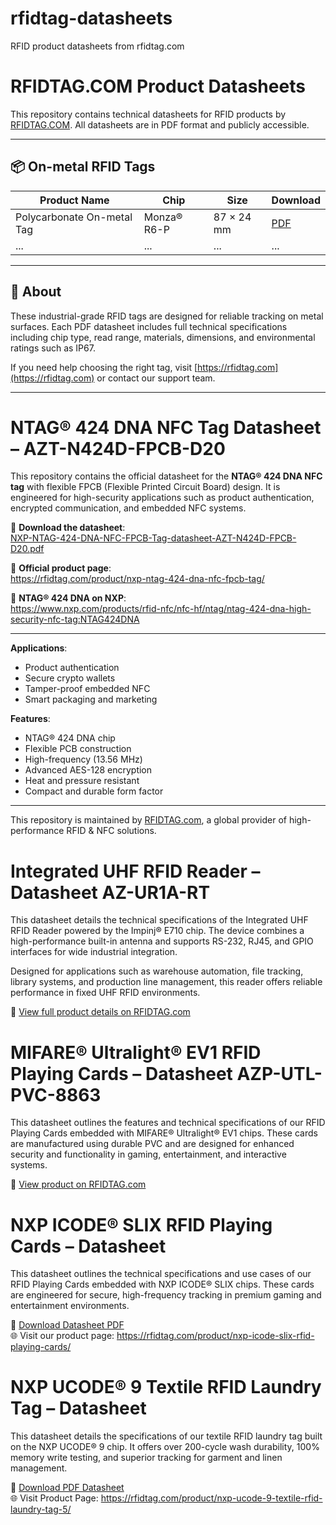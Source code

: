 # rfidtag-datasheets
RFID product datasheets from rfidtag.com
# RFIDTAG.COM Product Datasheets

This repository contains technical datasheets for RFID products by [RFIDTAG.COM](https://rfidtag.com). All datasheets are in PDF format and publicly accessible.

---

## 📦 On-metal RFID Tags

| Product Name | Chip | Size | Download |
|--------------|------|------|----------|
| Polycarbonate On-metal Tag | Monza® R6-P | 87 × 24 mm | [PDF](./Polycarbonate-RFID-On-metal-Tag-Impinj-Monza-R6-P-datasheet-AZ-R6P-OMPC-8724.pdf) |
| ... | ... | ... | ... |

<!-- Continue to add more rows as you upload -->

---

## 📌 About

These industrial-grade RFID tags are designed for reliable tracking on metal surfaces. Each PDF datasheet includes full technical specifications including chip type, read range, materials, dimensions, and environmental ratings such as IP67.

If you need help choosing the right tag, visit [https://rfidtag.com](https://rfidtag.com) or contact our support team.

---

# NTAG® 424 DNA NFC Tag Datasheet – AZT-N424D-FPCB-D20

This repository contains the official datasheet for the **NTAG® 424 DNA NFC tag** with flexible FPCB (Flexible Printed Circuit Board) design. It is engineered for high-security applications such as product authentication, encrypted communication, and embedded NFC systems.

📄 **Download the datasheet**:  
[NXP-NTAG-424-DNA-NFC-FPCB-Tag-datasheet-AZT-N424D-FPCB-D20.pdf](./NXP-NTAG-424-DNA-NFC-FPCB-Tag-datasheet-AZT-N424D-FPCB-D20.pdf)

🔗 **Official product page**:  
https://rfidtag.com/product/nxp-ntag-424-dna-nfc-fpcb-tag/

🔗 **NTAG® 424 DNA on NXP**:  
https://www.nxp.com/products/rfid-nfc/nfc-hf/ntag/ntag-424-dna-high-security-nfc-tag:NTAG424DNA

---

**Applications**:  
- Product authentication  
- Secure crypto wallets  
- Tamper-proof embedded NFC  
- Smart packaging and marketing

**Features**:  
- NTAG® 424 DNA chip  
- Flexible PCB construction  
- High-frequency (13.56 MHz)  
- Advanced AES-128 encryption  
- Heat and pressure resistant  
- Compact and durable form factor

---

This repository is maintained by [RFIDTAG.com](https://rfidtag.com), a global provider of high-performance RFID & NFC solutions.

# Integrated UHF RFID Reader – Datasheet AZ-UR1A-RT

This datasheet details the technical specifications of the Integrated UHF RFID Reader powered by the Impinj® E710 chip. The device combines a high-performance built-in antenna and supports RS-232, RJ45, and GPIO interfaces for wide industrial integration.

Designed for applications such as warehouse automation, file tracking, library systems, and production line management, this reader offers reliable performance in fixed UHF RFID environments.

🔗 [View full product details on RFIDTAG.com](https://rfidtag.com/product/integrated-uhf-rfid-reader/)

# MIFARE® Ultralight® EV1 RFID Playing Cards – Datasheet AZP-UTL-PVC-8863

This datasheet outlines the features and technical specifications of our RFID Playing Cards embedded with MIFARE® Ultralight® EV1 chips. These cards are manufactured using durable PVC and are designed for enhanced security and functionality in gaming, entertainment, and interactive systems.

🔗 [View product on RFIDTAG.com](https://rfidtag.com/product/mifare-ultralight-ev1-pvc-rfid-playing-cards/)

# NXP ICODE® SLIX RFID Playing Cards – Datasheet

This datasheet outlines the technical specifications and use cases of our RFID Playing Cards embedded with NXP ICODE® SLIX chips. These cards are engineered for secure, high-frequency tracking in premium gaming and entertainment environments.

📎 [Download Datasheet PDF](./NXP-ICODE-SLIX-RFID-Playing-Cards-datasheet-AZP-SLX-PVC-8863.pdf)  
🌐 Visit our product page: https://rfidtag.com/product/nxp-icode-slix-rfid-playing-cards/

# NXP UCODE® 9 Textile RFID Laundry Tag – Datasheet

This datasheet details the specifications of our textile RFID laundry tag built on the NXP UCODE® 9 chip. It offers over 200-cycle wash durability, 100% memory write testing, and superior tracking for garment and linen management.

📎 [Download PDF Datasheet](./NXP-UCODE-9-Textile-RFID-Laundry-Tag-datasheet-AZ-U9-LTW-7515.pdf)  
🌐 Visit Product Page: https://rfidtag.com/product/nxp-ucode-9-textile-rfid-laundry-tag-5/




